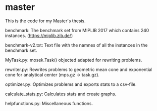 # master
This is the code for my Master's thesis.

benchmark: The benchmark set from MIPLIB 2017 which contains 240 instances. (https://miplib.zib.de/)

benchmark-v2.txt: Text file with the namnes of all the instances in the benchmark set.

MyTask.py: mosek.Task() objected adapted for rewriting problems.

rewriter.py: Rewrites problems to geometric mean cone and exponential cone for analytical center (mps.gz -> task.gz).

optimizer.py: Optimizes problems and exports stats to a csv-file.

calculate_stats.py: Calculates stats and create graphs.

helpfunctions.py: Miscellaneous functions.
